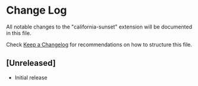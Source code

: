 # Change Log

All notable changes to the "california-sunset" extension will be documented in this file.

Check [Keep a Changelog](http://keepachangelog.com/) for recommendations on how to structure this file.

## [Unreleased]

- Initial release
